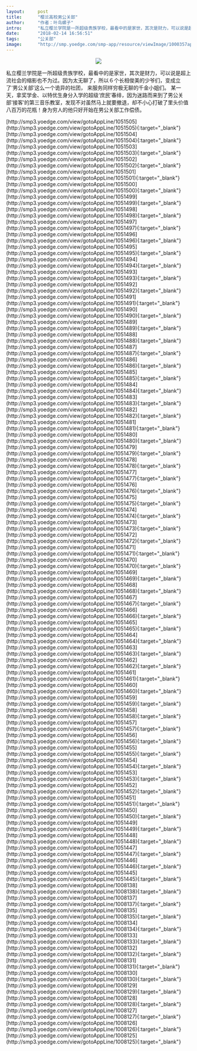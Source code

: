 ```yaml
---
layout:     post
title:      "樱兰高校男公关部"
author:     "作者：叶鸟螺子"
intro:      "私立樱兰学院是一所超级贵族学校，最看中的是家世，其次是财力，可以说是超上流社会的缩影也不为过。因为太无聊了，所以６个长相俊美的少爷们，变成立了‘男公关部’这么一个诡异的社团， 来服务同样穷极无聊的千金小姐们。 某一天，拿奖学金、以特优生身分入学的超级‘庶民’春绯，因为迷路而来到了男公关部‘接客’的第三音乐教室，发现不对虽然马上就要撤退，却不小心打破了里头价值八百万的花瓶！身为穷人的他只好开始在男公关部工作偿债。"
date:       "2018-02-14 16:56:51"
tags:       "公关部"
image:      "http://smp.yoedge.com/smp-app/resource/viewImage/1000357appline.png"
---
```

<div style="text-align: center">
<p><img src="http://smp.yoedge.com/smp-app/resource/viewImage/1000357appline.png"/></p>
</div>
<p class="post-meta">
<span>私立樱兰学院是一所超级贵族学校，最看中的是家世，其次是财力，可以说是超上流社会的缩影也不为过。因为太无聊了，所以６个长相俊美的少爷们，变成立了‘男公关部’这么一个诡异的社团， 来服务同样穷极无聊的千金小姐们。 某一天，拿奖学金、以特优生身分入学的超级‘庶民’春绯，因为迷路而来到了男公关部‘接客’的第三音乐教室，发现不对虽然马上就要撤退，却不小心打破了里头价值八百万的花瓶！身为穷人的他只好开始在男公关部工作偿债。</span>
</p>
[http://smp3.yoedge.com/view/gotoAppLine/1051505](http://smp3.yoedge.com/view/gotoAppLine/1051505){:target="_blank"}
[http://smp3.yoedge.com/view/gotoAppLine/1051504](http://smp3.yoedge.com/view/gotoAppLine/1051504){:target="_blank"}
[http://smp3.yoedge.com/view/gotoAppLine/1051503](http://smp3.yoedge.com/view/gotoAppLine/1051503){:target="_blank"}
[http://smp3.yoedge.com/view/gotoAppLine/1051502](http://smp3.yoedge.com/view/gotoAppLine/1051502){:target="_blank"}
[http://smp3.yoedge.com/view/gotoAppLine/1051501](http://smp3.yoedge.com/view/gotoAppLine/1051501){:target="_blank"}
[http://smp3.yoedge.com/view/gotoAppLine/1051500](http://smp3.yoedge.com/view/gotoAppLine/1051500){:target="_blank"}
[http://smp3.yoedge.com/view/gotoAppLine/1051499](http://smp3.yoedge.com/view/gotoAppLine/1051499){:target="_blank"}
[http://smp3.yoedge.com/view/gotoAppLine/1051498](http://smp3.yoedge.com/view/gotoAppLine/1051498){:target="_blank"}
[http://smp3.yoedge.com/view/gotoAppLine/1051497](http://smp3.yoedge.com/view/gotoAppLine/1051497){:target="_blank"}
[http://smp3.yoedge.com/view/gotoAppLine/1051496](http://smp3.yoedge.com/view/gotoAppLine/1051496){:target="_blank"}
[http://smp3.yoedge.com/view/gotoAppLine/1051495](http://smp3.yoedge.com/view/gotoAppLine/1051495){:target="_blank"}
[http://smp3.yoedge.com/view/gotoAppLine/1051494](http://smp3.yoedge.com/view/gotoAppLine/1051494){:target="_blank"}
[http://smp3.yoedge.com/view/gotoAppLine/1051493](http://smp3.yoedge.com/view/gotoAppLine/1051493){:target="_blank"}
[http://smp3.yoedge.com/view/gotoAppLine/1051492](http://smp3.yoedge.com/view/gotoAppLine/1051492){:target="_blank"}
[http://smp3.yoedge.com/view/gotoAppLine/1051491](http://smp3.yoedge.com/view/gotoAppLine/1051491){:target="_blank"}
[http://smp3.yoedge.com/view/gotoAppLine/1051490](http://smp3.yoedge.com/view/gotoAppLine/1051490){:target="_blank"}
[http://smp3.yoedge.com/view/gotoAppLine/1051489](http://smp3.yoedge.com/view/gotoAppLine/1051489){:target="_blank"}
[http://smp3.yoedge.com/view/gotoAppLine/1051488](http://smp3.yoedge.com/view/gotoAppLine/1051488){:target="_blank"}
[http://smp3.yoedge.com/view/gotoAppLine/1051487](http://smp3.yoedge.com/view/gotoAppLine/1051487){:target="_blank"}
[http://smp3.yoedge.com/view/gotoAppLine/1051486](http://smp3.yoedge.com/view/gotoAppLine/1051486){:target="_blank"}
[http://smp3.yoedge.com/view/gotoAppLine/1051485](http://smp3.yoedge.com/view/gotoAppLine/1051485){:target="_blank"}
[http://smp3.yoedge.com/view/gotoAppLine/1051484](http://smp3.yoedge.com/view/gotoAppLine/1051484){:target="_blank"}
[http://smp3.yoedge.com/view/gotoAppLine/1051483](http://smp3.yoedge.com/view/gotoAppLine/1051483){:target="_blank"}
[http://smp3.yoedge.com/view/gotoAppLine/1051482](http://smp3.yoedge.com/view/gotoAppLine/1051482){:target="_blank"}
[http://smp3.yoedge.com/view/gotoAppLine/1051481](http://smp3.yoedge.com/view/gotoAppLine/1051481){:target="_blank"}
[http://smp3.yoedge.com/view/gotoAppLine/1051480](http://smp3.yoedge.com/view/gotoAppLine/1051480){:target="_blank"}
[http://smp3.yoedge.com/view/gotoAppLine/1051479](http://smp3.yoedge.com/view/gotoAppLine/1051479){:target="_blank"}
[http://smp3.yoedge.com/view/gotoAppLine/1051478](http://smp3.yoedge.com/view/gotoAppLine/1051478){:target="_blank"}
[http://smp3.yoedge.com/view/gotoAppLine/1051477](http://smp3.yoedge.com/view/gotoAppLine/1051477){:target="_blank"}
[http://smp3.yoedge.com/view/gotoAppLine/1051476](http://smp3.yoedge.com/view/gotoAppLine/1051476){:target="_blank"}
[http://smp3.yoedge.com/view/gotoAppLine/1051475](http://smp3.yoedge.com/view/gotoAppLine/1051475){:target="_blank"}
[http://smp3.yoedge.com/view/gotoAppLine/1051474](http://smp3.yoedge.com/view/gotoAppLine/1051474){:target="_blank"}
[http://smp3.yoedge.com/view/gotoAppLine/1051473](http://smp3.yoedge.com/view/gotoAppLine/1051473){:target="_blank"}
[http://smp3.yoedge.com/view/gotoAppLine/1051472](http://smp3.yoedge.com/view/gotoAppLine/1051472){:target="_blank"}
[http://smp3.yoedge.com/view/gotoAppLine/1051471](http://smp3.yoedge.com/view/gotoAppLine/1051471){:target="_blank"}
[http://smp3.yoedge.com/view/gotoAppLine/1051470](http://smp3.yoedge.com/view/gotoAppLine/1051470){:target="_blank"}
[http://smp3.yoedge.com/view/gotoAppLine/1051469](http://smp3.yoedge.com/view/gotoAppLine/1051469){:target="_blank"}
[http://smp3.yoedge.com/view/gotoAppLine/1051468](http://smp3.yoedge.com/view/gotoAppLine/1051468){:target="_blank"}
[http://smp3.yoedge.com/view/gotoAppLine/1051467](http://smp3.yoedge.com/view/gotoAppLine/1051467){:target="_blank"}
[http://smp3.yoedge.com/view/gotoAppLine/1051466](http://smp3.yoedge.com/view/gotoAppLine/1051466){:target="_blank"}
[http://smp3.yoedge.com/view/gotoAppLine/1051465](http://smp3.yoedge.com/view/gotoAppLine/1051465){:target="_blank"}
[http://smp3.yoedge.com/view/gotoAppLine/1051464](http://smp3.yoedge.com/view/gotoAppLine/1051464){:target="_blank"}
[http://smp3.yoedge.com/view/gotoAppLine/1051463](http://smp3.yoedge.com/view/gotoAppLine/1051463){:target="_blank"}
[http://smp3.yoedge.com/view/gotoAppLine/1051462](http://smp3.yoedge.com/view/gotoAppLine/1051462){:target="_blank"}
[http://smp3.yoedge.com/view/gotoAppLine/1051461](http://smp3.yoedge.com/view/gotoAppLine/1051461){:target="_blank"}
[http://smp3.yoedge.com/view/gotoAppLine/1051460](http://smp3.yoedge.com/view/gotoAppLine/1051460){:target="_blank"}
[http://smp3.yoedge.com/view/gotoAppLine/1051459](http://smp3.yoedge.com/view/gotoAppLine/1051459){:target="_blank"}
[http://smp3.yoedge.com/view/gotoAppLine/1051458](http://smp3.yoedge.com/view/gotoAppLine/1051458){:target="_blank"}
[http://smp3.yoedge.com/view/gotoAppLine/1051457](http://smp3.yoedge.com/view/gotoAppLine/1051457){:target="_blank"}
[http://smp3.yoedge.com/view/gotoAppLine/1051456](http://smp3.yoedge.com/view/gotoAppLine/1051456){:target="_blank"}
[http://smp3.yoedge.com/view/gotoAppLine/1051455](http://smp3.yoedge.com/view/gotoAppLine/1051455){:target="_blank"}
[http://smp3.yoedge.com/view/gotoAppLine/1051454](http://smp3.yoedge.com/view/gotoAppLine/1051454){:target="_blank"}
[http://smp3.yoedge.com/view/gotoAppLine/1051453](http://smp3.yoedge.com/view/gotoAppLine/1051453){:target="_blank"}
[http://smp3.yoedge.com/view/gotoAppLine/1051452](http://smp3.yoedge.com/view/gotoAppLine/1051452){:target="_blank"}
[http://smp3.yoedge.com/view/gotoAppLine/1051451](http://smp3.yoedge.com/view/gotoAppLine/1051451){:target="_blank"}
[http://smp3.yoedge.com/view/gotoAppLine/1051450](http://smp3.yoedge.com/view/gotoAppLine/1051450){:target="_blank"}
[http://smp3.yoedge.com/view/gotoAppLine/1051449](http://smp3.yoedge.com/view/gotoAppLine/1051449){:target="_blank"}
[http://smp3.yoedge.com/view/gotoAppLine/1051448](http://smp3.yoedge.com/view/gotoAppLine/1051448){:target="_blank"}
[http://smp3.yoedge.com/view/gotoAppLine/1051447](http://smp3.yoedge.com/view/gotoAppLine/1051447){:target="_blank"}
[http://smp3.yoedge.com/view/gotoAppLine/1051446](http://smp3.yoedge.com/view/gotoAppLine/1051446){:target="_blank"}
[http://smp3.yoedge.com/view/gotoAppLine/1051445](http://smp3.yoedge.com/view/gotoAppLine/1051445){:target="_blank"}
[http://smp3.yoedge.com/view/gotoAppLine/1008138](http://smp3.yoedge.com/view/gotoAppLine/1008138){:target="_blank"}
[http://smp3.yoedge.com/view/gotoAppLine/1008137](http://smp3.yoedge.com/view/gotoAppLine/1008137){:target="_blank"}
[http://smp3.yoedge.com/view/gotoAppLine/1008135](http://smp3.yoedge.com/view/gotoAppLine/1008135){:target="_blank"}
[http://smp3.yoedge.com/view/gotoAppLine/1008134](http://smp3.yoedge.com/view/gotoAppLine/1008134){:target="_blank"}
[http://smp3.yoedge.com/view/gotoAppLine/1008133](http://smp3.yoedge.com/view/gotoAppLine/1008133){:target="_blank"}
[http://smp3.yoedge.com/view/gotoAppLine/1008132](http://smp3.yoedge.com/view/gotoAppLine/1008132){:target="_blank"}
[http://smp3.yoedge.com/view/gotoAppLine/1008131](http://smp3.yoedge.com/view/gotoAppLine/1008131){:target="_blank"}
[http://smp3.yoedge.com/view/gotoAppLine/1008130](http://smp3.yoedge.com/view/gotoAppLine/1008130){:target="_blank"}
[http://smp3.yoedge.com/view/gotoAppLine/1008129](http://smp3.yoedge.com/view/gotoAppLine/1008129){:target="_blank"}
[http://smp3.yoedge.com/view/gotoAppLine/1008128](http://smp3.yoedge.com/view/gotoAppLine/1008128){:target="_blank"}
[http://smp3.yoedge.com/view/gotoAppLine/1008127](http://smp3.yoedge.com/view/gotoAppLine/1008127){:target="_blank"}
[http://smp3.yoedge.com/view/gotoAppLine/1008126](http://smp3.yoedge.com/view/gotoAppLine/1008126){:target="_blank"}
[http://smp3.yoedge.com/view/gotoAppLine/1008125](http://smp3.yoedge.com/view/gotoAppLine/1008125){:target="_blank"}


